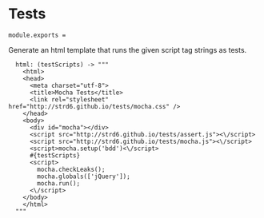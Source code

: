 Tests
=====

    module.exports =

Generate an html template that runs the given script tag strings as tests.

      html: (testScripts) -> """
        <html>
        <head>
          <meta charset="utf-8">
          <title>Mocha Tests</title>
          <link rel="stylesheet" href="http://strd6.github.io/tests/mocha.css" />
        </head>
        <body>
          <div id="mocha"></div>
          <script src="http://strd6.github.io/tests/assert.js"><\/script>
          <script src="http://strd6.github.io/tests/mocha.js"><\/script>
          <script>mocha.setup('bdd')<\/script>
          #{testScripts}
          <script>
            mocha.checkLeaks();
            mocha.globals(['jQuery']);
            mocha.run();
          <\/script>
        </body>
        </html>
      """
